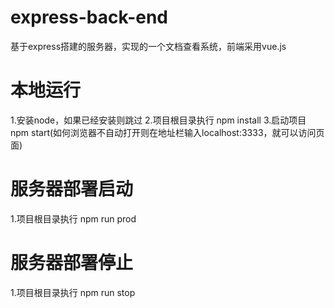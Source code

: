 # express-back-end
基于express搭建的服务器，实现的一个文档查看系统，前端采用vue.js

# 本地运行
1.安装node，如果已经安装则跳过
2.项目根目录执行 npm install 
3.启动项目 npm start(如何浏览器不自动打开则在地址栏输入localhost:3333，就可以访问页面)

# 服务器部署启动
1.项目根目录执行 npm run prod

# 服务器部署停止
1.项目根目录执行 npm run stop
